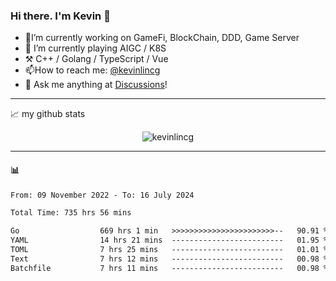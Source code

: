 ### Hi there. I'm Kevin 👋

- 🔭I’m currently working on GameFi, BlockChain, DDD, Game Server
- 🌱 I’m currently playing AIGC / K8S
-   :hammer_and_pick: C++ / Golang / TypeScript / Vue
- 📫How to reach me: [@kevinlincg](https://twitter.com/kevinlincg) 
-   :thought_balloon: Ask me anything at [Discussions](https://github.com/kevinlincg/kevinlincg/issues/new)!

---

📈 my github stats

<p align="center"> <img src="https://github-readme-stats-ouuan.vercel.app/api?username=kevinlincg&theme=dark&show_icons=true&count_private=true" alt="kevinlincg" />

---

#### :bar_chart: 

<!--START_SECTION:waka-->

```txt
From: 09 November 2022 - To: 16 July 2024

Total Time: 735 hrs 56 mins

Go                  669 hrs 1 min   >>>>>>>>>>>>>>>>>>>>>>>--   90.91 %
YAML                14 hrs 21 mins  -------------------------   01.95 %
TOML                7 hrs 25 mins   -------------------------   01.01 %
Text                7 hrs 12 mins   -------------------------   00.98 %
Batchfile           7 hrs 11 mins   -------------------------   00.98 %
```

<!--END_SECTION:waka-->
